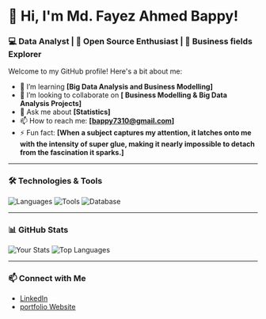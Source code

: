 # 👋 Hi, I'm Md. Fayez Ahmed Bappy!
### 💻 Data Analyst | 🚀 Open Source Enthusiast | 🌟 Business fields Explorer

Welcome to my GitHub profile! Here's a bit about me:
- 🌱 I’m learning **[Big Data Analysis and Business Modelling]**
- 👯 I’m looking to collaborate on **[ Business Modelling & Big Data Analysis Projects]**
- 💬 Ask me about **[Statistics]**
- 📫 How to reach me: **[bappy7310@gmail.com]**
- ⚡ Fun fact: **[When a subject captures my attention, it latches onto me with the intensity of super glue, making it nearly impossible to detach from the fascination it sparks.]**

---

### 🛠️ Technologies & Tools
![Languages](https://img.shields.io/badge/Languages-Python%20|%20SQL-blue)
![Tools](https://img.shields.io/badge/Tools-Tableau%20|%20Excel%20|%20VS%20Code%20|%20Jupyter%20Notebook-purple)
![Database](https://img.shields.io/badge/Database-MySQL-orange)


---

### 📊 GitHub Stats
![Your Stats](https://github-readme-stats.vercel.app/api?username=<your-username>&show_icons=true&theme=radical)
![Top Languages](https://github-readme-stats.vercel.app/api/top-langs/?username=<your-username>&layout=compact)

---

### 📫 Connect with Me
- [LinkedIn](www.linkedin.com/in/fayez-2007bb270)
- [portfolio Website](https://sites.google.com/view/mdfayezahmedbappy)
